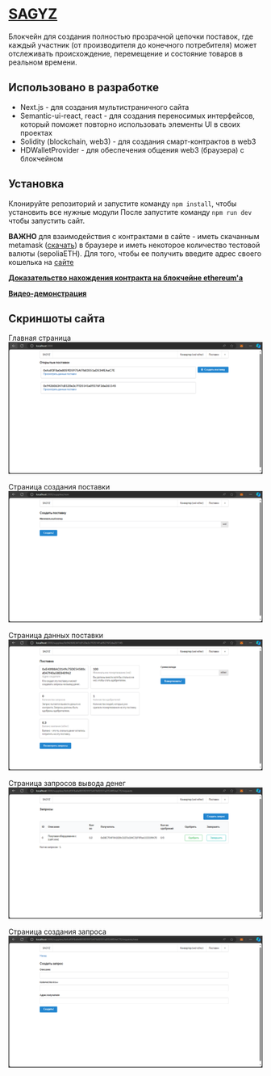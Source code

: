 # [SAGYZ](https://sagyz.vercel.app/)
Блокчейн для создания полностью прозрачной цепочки поставок, где каждый участник (от производителя до конечного потребителя) может отслеживать происхождение, перемещение и состояние товаров в реальном времени.

## Использовано в разработке
* Next.js - для создания мультистраничного сайта
* Semantic-ui-react, react - для создания переносимых интерфейсов, который поможет повторно использовать элементы UI в своих проектах
* Solidity (blockchain, web3) - для создания смарт-контрактов в web3
* HDWalletProvider - для обеспечения общения web3 (браузера) с блокчейном

## Установка
Клонируйте репозиторий и запустите команду `npm install`, чтобы установить все нужные модули
После запустите команду `npm run dev` чтобы запустить сайт.

**ВАЖНО** для взаимодействия с контрактами в сайте - иметь скачанным metamask ([скачать](https://chromewebstore.google.com/detail/nkbihfbeogaeaoehlefnkodbefgpgknn)) в браузере и иметь некоторое количество тестовой валюты (sepoliaETH). Для того, чтобы ее получить введите адрес своего кошелька на [сайте](https://www.infura.io/faucet/sepolia)

[**Доказательство нахождения контракта на блокчейне ethereum'а**](https://sepolia.etherscan.io/address/0xcd65FC3E6CB920c1394686eE997Af71D8CeF4aea)

[**Видео-демонстрация**](https://youtu.be/Kqteu_h99aY?si=YM9UIuvMCfINjszF)
## Скриншоты сайта
Главная страница
![home page](public/img/home.png)


Страница создания поставки
![supplycreate](public/img/supplycreate.png)


Страница данных поставки
![supply](public/img/supply.png)


Страница запросов вывода денег
![requests](public/img/requests.png)


Страница создания запроса
![(requestcreate](public/img/requestcreate.png)